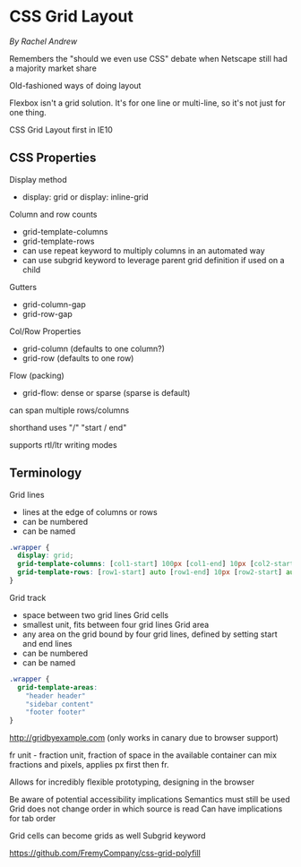 CSS Grid Layout
===============
*By Rachel Andrew*

Remembers the "should we even use CSS" debate when Netscape still had a majority market share

Old-fashioned ways of doing layout

Flexbox isn't a grid solution. It's for one line or multi-line, so it's not just for one thing.

CSS Grid Layout first in IE10

CSS Properties
--------------

Display method
- display: grid or display: inline-grid

Column and row counts
- grid-template-columns
- grid-template-rows
- can use repeat keyword to multiply columns in an automated way
- can use subgrid keyword to leverage parent grid definition if used on a child

Gutters
- grid-column-gap
- grid-row-gap

Col/Row Properties
- grid-column (defaults to one column?)
- grid-row (defaults to one row)

Flow (packing)
- grid-flow: dense or sparse (sparse is default)

can span multiple rows/columns

shorthand uses "/" "start / end"

supports rtl/ltr writing modes

Terminology
-----------

Grid lines
- lines at the edge of columns or rows
- can be numbered
- can be named
``` CSS
.wrapper {
  display: grid;
  grid-template-columns: [col1-start] 100px [col1-end] 10px [col2-start] 100px [col2-end] 10px [col3-start] 100px [col3-end];
  grid-template-rows: [row1-start] auto [row1-end] 10px [row2-start] auto [row2-end];
}
```

Grid track
- space between two grid lines
Grid cells
- smallest unit, fits between four grid lines
Grid area
- any area on the grid bound by four grid lines, defined by setting start and end lines
- can be numbered
- can be named
``` CSS
.wrapper {
  grid-template-areas:
    "header header"
    "sidebar content"
    "footer footer"
}
```

http://gridbyexample.com (only works in canary due to browser support)

fr unit - fraction unit, fraction of space in the available container
can mix fractions and pixels, applies px first then fr.

Allows for incredibly flexible prototyping, designing in the browser

Be aware of potential accessibility implications
Semantics must still be used
Grid does not change order in which source is read
Can have implications for tab order

Grid cells can become grids as well
Subgrid keyword

https://github.com/FremyCompany/css-grid-polyfill
